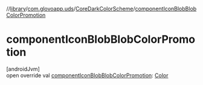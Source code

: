 //[library](../../../index.md)/[com.glovoapp.uds](../index.md)/[CoreDarkColorScheme](index.md)/[componentIconBlobBlobColorPromotion](component-icon-blob-blob-color-promotion.md)

# componentIconBlobBlobColorPromotion

[androidJvm]\
open override val [componentIconBlobBlobColorPromotion](component-icon-blob-blob-color-promotion.md): [Color](https://developer.android.com/reference/kotlin/androidx/compose/ui/graphics/Color.html)
